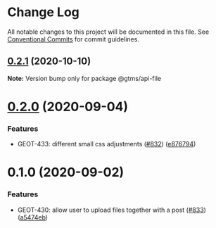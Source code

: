 # Change Log

All notable changes to this project will be documented in this file.
See [Conventional Commits](https://conventionalcommits.org) for commit guidelines.

## [0.2.1](https://github.com/gtms-org/gtms-frontend/compare/@gtms/api-file@0.2.0...@gtms/api-file@0.2.1) (2020-10-10)

**Note:** Version bump only for package @gtms/api-file





# [0.2.0](https://github.com/gtms-org/gtms-frontend/compare/@gtms/api-file@0.1.0...@gtms/api-file@0.2.0) (2020-09-04)


### Features

* GEOT-433: different small css adjustments ([#832](https://github.com/gtms-org/gtms-frontend/issues/832)) ([e876794](https://github.com/gtms-org/gtms-frontend/commit/e876794958720b7ad0fb25e132d20464bb041eba))





# 0.1.0 (2020-09-02)

### Features

- GEOT-430: allow user to upload files together with a post ([#833](https://github.com/gtms-org/gtms-frontend/issues/833)) ([a5474eb](https://github.com/gtms-org/gtms-frontend/commit/a5474eb3b7aabeff4104d734a99a31ddce3d27d8))
